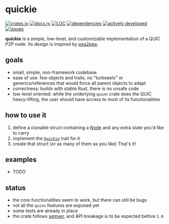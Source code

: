 # quickie
[![crates.io](https://img.shields.io/crates/v/quickie)](https://crates.io/crates/quickie)
[![docs.rs](https://docs.rs/quickie/badge.svg)](https://docs.rs/quickie)
[![LOC](https://tokei.rs/b1/github/ljedrz/quickie?category=code)](https://github.com/ljedrz/quickie/tree/master/src)
[![dependencies](https://deps.rs/repo/github/ljedrz/quickie/status.svg)](https://deps.rs/repo/github/ljedrz/quickie)
[![actively developed](https://img.shields.io/badge/maintenance-actively--developed-brightgreen.svg)](https://gist.github.com/cheerfulstoic/d107229326a01ff0f333a1d3476e068d)
[![issues](https://img.shields.io/github/issues-raw/ljedrz/quickie)](https://github.com/ljedrz/quickie/issues)

**quickie** is a simple, low-level, and customizable implementation of a QUIC P2P node. Its design is inspired by [pea2pea](https://github.com/ljedrz/pea2pea).

## goals
- small, simple, non-framework codebase
- ease of use: few objects and traits, no "turboeels" or generics/references that would force all parent objects to adapt
- correctness: builds with stable Rust, there is no unsafe code
- low-level oriented: while the underlying `quinn` crate does the QUIC heavy-lifting, the user should have access to most of its functionalities

## how to use it
1. define a clonable struct containing a [Node](https://docs.rs/quickie/latest/quickie/struct.Node.html) and any extra state you'd like to carry
2. implement the [`Quickie`](https://docs.rs/quickie/latest/quickie/trait.Quickie.html) trait for it
3. create that struct (or as many of them as you like)
That's it!

## examples
- TODO

## status
- the core functionalities seem to work, but there can still be bugs
- not all the `quinn` features are exposed yet
- some tests are already in place
- the crate follows [semver](https://semver.org/), and API breakage is to be expected before `1.0`
